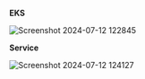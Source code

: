 **EKS**

![Screenshot 2024-07-12 122845](https://github.com/user-attachments/assets/6874b04d-c413-4c1c-afab-b96b7f89c288)


**Service**


![Screenshot 2024-07-12 124127](https://github.com/user-attachments/assets/9aa19daf-636b-4ce0-b8f8-ca7c973bee45)